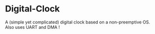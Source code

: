 # Digital-Clock
A (simple yet complicated) digital clock based on a non-preemptive OS. Also uses UART and DMA !
